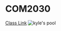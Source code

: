 # COM2030
[Class Link](http://vanhoesenj.github.io/data.html)
![kyle's pool](http://www.nelsonitepoolanddeck.com/images/WhitePool.jpg)
